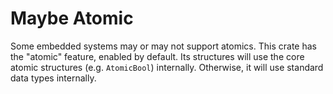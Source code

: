 # Maybe Atomic

Some embedded systems may or may not support atomics. This crate has the "atomic" feature, enabled by default. Its structures will use the core atomic structures (e.g. `AtomicBool`) internally. Otherwise, it will use standard data types internally.
